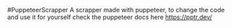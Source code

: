 #PuppeteerScrapper
A scrapper made with puppeteer, to change the code and use it for yourself check the puppeteer docs here https://pptr.dev/